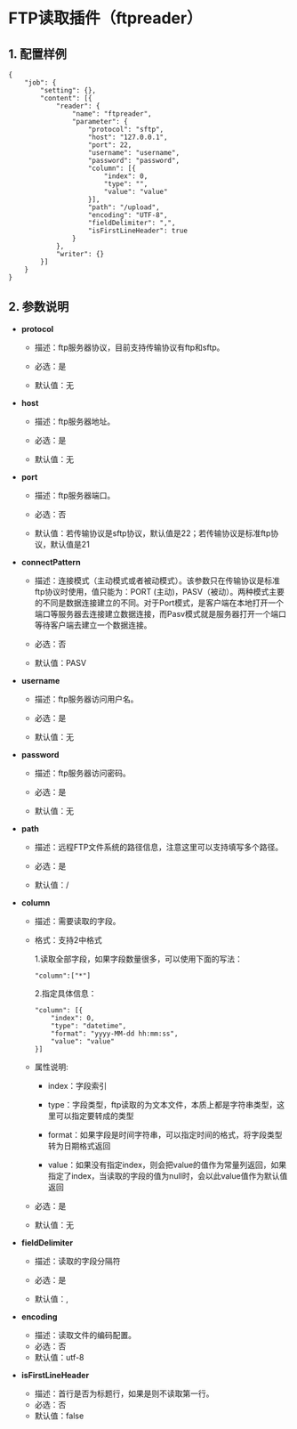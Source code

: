 # FTP读取插件（ftpreader）

## 1. 配置样例

```
{
    "job": {
        "setting": {},
        "content": [{
            "reader": {
                "name": "ftpreader",
                "parameter": {
                    "protocol": "sftp",
                    "host": "127.0.0.1",
                    "port": 22,
                    "username": "username",
                    "password": "password",
                    "column": [{
                        "index": 0,
                        "type": "",
                        "value": "value"
                    }],
                    "path": "/upload",
                    "encoding": "UTF-8",
                    "fieldDelimiter": ",",
                    "isFirstLineHeader": true
                }
            },
            "writer": {}
        }]
    }
}
```

## 2. 参数说明

* **protocol**
  
  * 描述：ftp服务器协议，目前支持传输协议有ftp和sftp。
  
  * 必选：是
  
  * 默认值：无 

* **host**
  
  * 描述：ftp服务器地址。
  
  * 必选：是 
  
  * 默认值：无 

* **port**
  
  * 描述：ftp服务器端口。
  
  * 必选：否 
  
  * 默认值：若传输协议是sftp协议，默认值是22；若传输协议是标准ftp协议，默认值是21 

* **connectPattern**
  
  * 描述：连接模式（主动模式或者被动模式）。该参数只在传输协议是标准ftp协议时使用，值只能为：PORT (主动)，PASV（被动）。两种模式主要的不同是数据连接建立的不同。对于Port模式，是客户端在本地打开一个端口等服务器去连接建立数据连接，而Pasv模式就是服务器打开一个端口等待客户端去建立一个数据连接。
  
  * 必选：否 
  
  * 默认值：PASV

* **username**
  
  * 描述：ftp服务器访问用户名。
  
  * 必选：是
  
  * 默认值：无

* **password**
  
  * 描述：ftp服务器访问密码。
  
  * 必选：是
  
  * 默认值：无 

* **path**
  
  * 描述：远程FTP文件系统的路径信息，注意这里可以支持填写多个路径。
  
  * 必选：是
  
  * 默认值：/

* **column**
  
  * 描述：需要读取的字段。
  
  * 格式：支持2中格式
    
    1.读取全部字段，如果字段数量很多，可以使用下面的写法：
    
    ```
    "column":["*"]
    ```
    
    2.指定具体信息：
    
    ```
    "column": [{
        "index": 0,
        "type": "datetime",
        "format": "yyyy-MM-dd hh:mm:ss",
        "value": "value"
    }]
    ```
  
  * 属性说明:
    
    * index：字段索引
    
    * type：字段类型，ftp读取的为文本文件，本质上都是字符串类型，这里可以指定要转成的类型
    
    * format：如果字段是时间字符串，可以指定时间的格式，将字段类型转为日期格式返回
    
    * value：如果没有指定index，则会把value的值作为常量列返回，如果指定了index，当读取的字段的值为null时，会以此value值作为默认值返回
  
  * 必选：是
  
  * 默认值：无

* **fieldDelimiter**
  
  * 描述：读取的字段分隔符 
  
  * 必选：是 
  
  * 默认值：, 

* **encoding**
  
  * 描述：读取文件的编码配置。
  * 必选：否
  * 默认值：utf-8

* **isFirstLineHeader**
  
  * 描述：首行是否为标题行，如果是则不读取第一行。
  * 必选：否
  * 默认值：false
